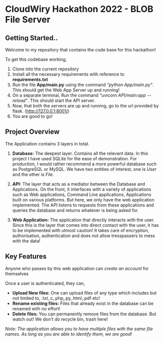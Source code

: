 
# CloudWiry Hackathon 2022 - BLOB File Server

## Getting Started..

Welcome to my repository that contains the code base for this hackathon!

To get this codebase working,

 1. Clone into the current repository
 2. Install all the necessary requirements with reference to **requirements.txt**
 3. Run the file **App/main.py** using the command *"python App/main.py"*. This should get the Web App Server up and running!
 4. On a separate terminal, Run the command *"uvicorn API/main:app --reload"*. This should start the API server.
 5. Now, that both the servers are up and running, go to the url provided by flask. (http://127.0.0.1:8001/)
 6. You are good to go!


## Project Overview
The Application contains 3 layers in total.

 1. **Database:** The deepest layer. Contains all the relevant data. In this project I have used SQLite for the ease of demonstration. For production, I would rather recommend a more powerful database such as PostgreSQL or MySQL. We have two entities of interest, one is *User* and the other is *File*.

 2. **API:** The layer that acts as a mediator between the Database and Applications. On the front, it interfaces with a variety of applications such as Web applications, Command Line applications, Applications built on various platforms. But here, we only have the web application implemented. The API listens to requests from these applications and queries the database and returns whatever is being asked for.
 
 3. **Web Application:** The application that directly interacts with the user. Since this is the layer that comes into direct contact with the user, it has to be implemented with utmost caution! It takes care of encryption, authorisation, authentication and does not allow tresspassers to mess with the data!

## Key Features

 Anyone who passes by this web application can *create an account* for themselves

Once a user is authenticated, they can,

 - **Upload New files:** One can upload files of any type which includes but not limited to, .txt,.c,.php,.py,.html,.pdf etc!
 - **Rename existing files:** Files that already exist in the database can be renamed with no effort!
 - **Delete files:** You can permanently remove files from the database. But watch out! We don't do recycle bin, trash here!

*Note: The application allows you to have multiple files with the same file names. As long as you are able to identify them, we are good!*

	 


